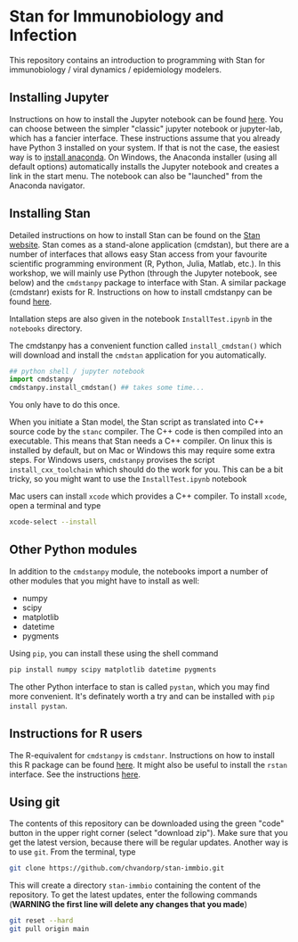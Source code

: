 # Stan for Immunobiology and Infection

This repository contains an introduction to programming with Stan for immunobiology / viral dynamics / epidemiology modelers.

## Installing Jupyter

Instructions on how to install the Jupyter notebook can be found [here](https://jupyter.org/install).
You can choose between the simpler "classic" jupyter notebook or jupyter-lab, which has a fancier interface.
These instructions assume that you already have Python 3 installed on your system. If that is not the
case, the easiest way is to [install anaconda](https://www.anaconda.com/products/individual). On Windows,
the Anaconda installer (using all default options) automatically installs the Jupyter notebook and creates a link in the start menu. 
The notebook can also be "launched" from the Anaconda navigator.

## Installing Stan

Detailed instructions on how to install Stan can be found on the [Stan website](www.mc-stan.org). Stan comes as a stand-alone application (cmdstan), but there are a number of interfaces that allows easy Stan access from your favourite scientific programming environment (R, Python, Julia, Matlab, etc.). In this workshop, we will mainly use Python (through the Jupyter notebook, see below) and the `cmdstanpy` package to interface with Stan. A similar package (cmdstanr) exists for R. Instructions on how to install cmdstanpy can be found [here](https://cmdstanpy.readthedocs.io/en/latest/getting_started.html).

Intallation steps are also given in the notebook `InstallTest.ipynb` in the `notebooks` directory.

The cmdstanpy has a convenient function called `install_cmdstan()` which will download and install the `cmdstan` application for you automatically.
```py
## python shell / jupyter notebook
import cmdstanpy
cmdstanpy.install_cmdstan() ## takes some time...
```
You only have to do this once.

When you initiate a Stan model, the Stan script as translated into C++ source code by the `stanc` compiler. The C++ code is then compiled into an executable. This means that Stan needs a C++ compiler. On linux this is installed by default, but on Mac or Windows this may require some extra steps.
For Windows users, `cmdstanpy` provises the script `install_cxx_toolchain` which should do the work for you. This can be a bit tricky, so you might want to use the `InstallTest.ipynb` notebook

Mac users can install `xcode` which provides a C++ compiler. To install `xcode`, open a terminal and type
```bash
xcode-select --install
```

## Other Python modules

In addition to the `cmdstanpy` module, the notebooks import a number of other modules that you might have to install as well:

* numpy
* scipy
* matplotlib
* datetime
* pygments

Using `pip`, you can install these using the shell command
```bash
pip install numpy scipy matplotlib datetime pygments
```
The other Python interface to stan is called `pystan`, which you may find more convenient. It's definately worth a try and can be installed with `pip install pystan`.

## Instructions for R users

The R-equivalent for `cmdstanpy` is `cmdstanr`. Instructions on how to install this R package can be found [here](https://mc-stan.org/cmdstanr/).
It might also be useful to install the `rstan` interface. See the instructions [here](https://github.com/stan-dev/rstan/wiki/RStan-Getting-Started).

## Using git

The contents of this repository can be downloaded using the green "code" button in the upper right corner (select "download zip"). Make sure that you get the latest version, because there will be regular updates. Another way is to use `git`. From the terminal, type
```bash
git clone https://github.com/chvandorp/stan-immbio.git
```
This will create a directory `stan-immbio` containing the content of the repository. To get the latest updates, enter the following commands (**WARNING the first line will delete any changes that you made**)
```bash
git reset --hard
git pull origin main
```
